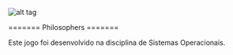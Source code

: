 ![alt tag](https://github.com/jonatassantos/Philosophers/blob/master/src/Images/gui.png)

======= Philosophers =======

Este jogo foi desenvolvido na disciplina de Sistemas Operacionais.

